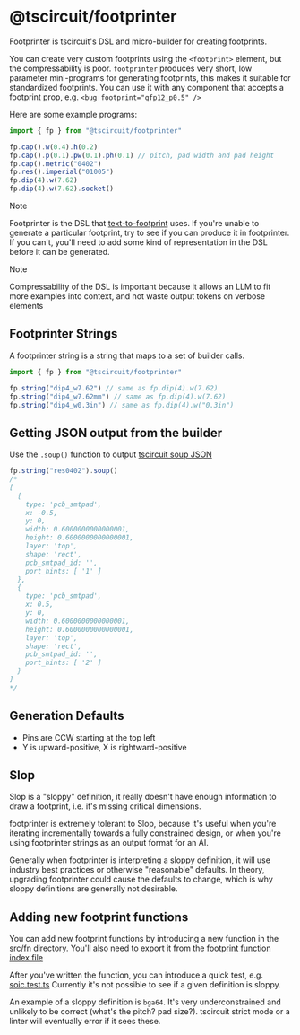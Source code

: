 # @tscircuit/footprinter

Footprinter is tscircuit's DSL and micro-builder for creating footprints.

You can create very custom footprints using the `<footprint>` element, but the
compressability is poor. `footprinter` produces very short, low parameter
mini-programs for generating footprints, this makes it suitable for standardized
footprints. You can use it with any component that accepts a footprint prop, e.g.
`<bug footprint="qfp12_p0.5" />`

Here are some example programs:

```ts
import { fp } from "@tscircuit/footprinter"

fp.cap().w(0.4).h(0.2)
fp.cap().p(0.1).pw(0.1).ph(0.1) // pitch, pad width and pad height
fp.cap().metric("0402")
fp.res().imperial("01005")
fp.dip(4).w(7.62)
fp.dip(4).w(7.62).socket()
```

> [!NOTE]
> Footprinter is the DSL that [text-to-footprint](https://github.com/tscircuit/text-to-footprint) uses.
> If you're unable to generate a particular footprint, try to see if you can produce it in footprinter.
> If you can't, you'll need to add some kind of representation in the DSL before it can be generated.

> [!NOTE]
> Compressability of the DSL is important because it allows an LLM to fit more examples into context,
> and not waste output tokens on verbose elements

## Footprinter Strings

A footprinter string is a string that maps to a set of builder calls.

```ts
import { fp } from "@tscircuit/footprinter"

fp.string("dip4_w7.62") // same as fp.dip(4).w(7.62)
fp.string("dip4_w7.62mm") // same as fp.dip(4).w(7.62)
fp.string("dip4_w0.3in") // same as fp.dip(4).w("0.3in")
```

## Getting JSON output from the builder

Use the `.soup()` function to output [tscircuit soup JSON](https://github.com/tscircuit/soup)

```ts
fp.string("res0402").soup()
/*
[
  {
    type: 'pcb_smtpad',
    x: -0.5,
    y: 0,
    width: 0.6000000000000001,
    height: 0.6000000000000001,
    layer: 'top',
    shape: 'rect',
    pcb_smtpad_id: '',
    port_hints: [ '1' ]
  },
  {
    type: 'pcb_smtpad',
    x: 0.5,
    y: 0,
    width: 0.6000000000000001,
    height: 0.6000000000000001,
    layer: 'top',
    shape: 'rect',
    pcb_smtpad_id: '',
    port_hints: [ '2' ]
  }
]
*/
```

## Generation Defaults

- Pins are CCW starting at the top left
- Y is upward-positive, X is rightward-positive

## Slop

Slop is a "sloppy" definition, it really doesn't have enough
information to draw a footprint, i.e. it's missing critical dimensions.

footprinter is extremely tolerant to Slop, because it's useful
when you're iterating incrementally towards a fully constrained
design, or when you're using footprinter strings as an output format
for an AI.

Generally when footprinter is interpreting a sloppy definition, it will use
industry best practices or otherwise "reasonable" defaults. In theory, upgrading
footprinter could cause the defaults to change, which is why sloppy definitions
are generally not desirable.

## Adding new footprint functions

You can add new footprint functions by introducing a new function in the [src/fn](https://github.com/tscircuit/footprinter/tree/main/src/fn)
directory. You'll also need to export it from the [footprint function index file](https://github.com/tscircuit/footprinter/blob/main/src/fn/index.ts)

After you've written the function, you can introduce a quick test, e.g. [soic.test.ts](https://github.com/tscircuit/footprinter/blob/main/tests/soic.test.ts)
Currently it's not possible to see if a given definition is sloppy.

An example of a sloppy definition is `bga64`. It's very underconstrained and
unlikely to be correct (what's the pitch? pad size?). tscircuit strict mode
or a linter will eventually error if it sees these.
